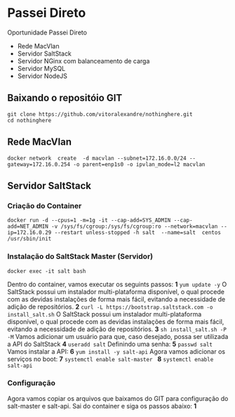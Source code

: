 # Passei Direto 

Oportunidade Passei Direto 
- Rede MacVlan
- Servidor SaltStack
- Servidor NGinx com balanceamento de carga
- Servidor MySQL 
- Servidor NodeJS

## Baixando o repositóio GIT
```
git clone https://github.com/vitoralexandre/nothinghere.git
cd nothinghere
```

## Rede MacVlan 
``` 
docker network  create  -d macvlan --subnet=172.16.0.0/24 --gateway=172.16.0.254 -o parent=enp1s0 -o ipvlan_mode=l2 macvlan
```

## Servidor SaltStack 
### Criação do Container
```
docker run -d --cpus=1 -m=1g -it --cap-add=SYS_ADMIN --cap-add=NET_ADMIN -v /sys/fs/cgroup:/sys/fs/cgroup:ro --network=macvlan --ip=172.16.0.29 --restart unless-stopped -h salt  --name=salt  centos /usr/sbin/init
```
### Instalação do SaltStack Master (Servidor) 
```
docker exec -it salt bash 
```

Dentro do container, vamos executar os seguints passos: 
**1** ``` yum update -y ``` 
O SaltStack possui um instalador multi-plataforma disponível, o qual procede com as devidas instalações de forma mais fácil, evitando a necessidade de adição de repositórios. 
**2** ``` curl -L https://bootstrap.saltstack.com -o install_salt.sh ``` 
O SaltStack possui um instalador multi-plataforma disponível, o qual procede com as devidas instalações de forma mais fácil, evitando a necessidade de adição de repositórios. 
**3** ``` sh install_salt.sh -P -M ```
Vamos adicionar um usuário para que, caso desejado, possa ser utilizada a API do SaltStack
**4** ``` useradd salt ```
Definindo uma senha: 
**5** ``` passwd salt ```
Vamos instalar a API: 
**6** ``` yum install -y salt-api ```
Agora vamos adicionar os serviços no boot: 
**7** ``` systemctl enable salt-master  ```
**8** ``` systemctl enable salt-api ``` 

### Configuração
Agora vamos copiar os arquivos que baixamos do GIT para configuração do salt-master e salt-api.
Sai do container e siga os passos abaixo: 
**1** 
